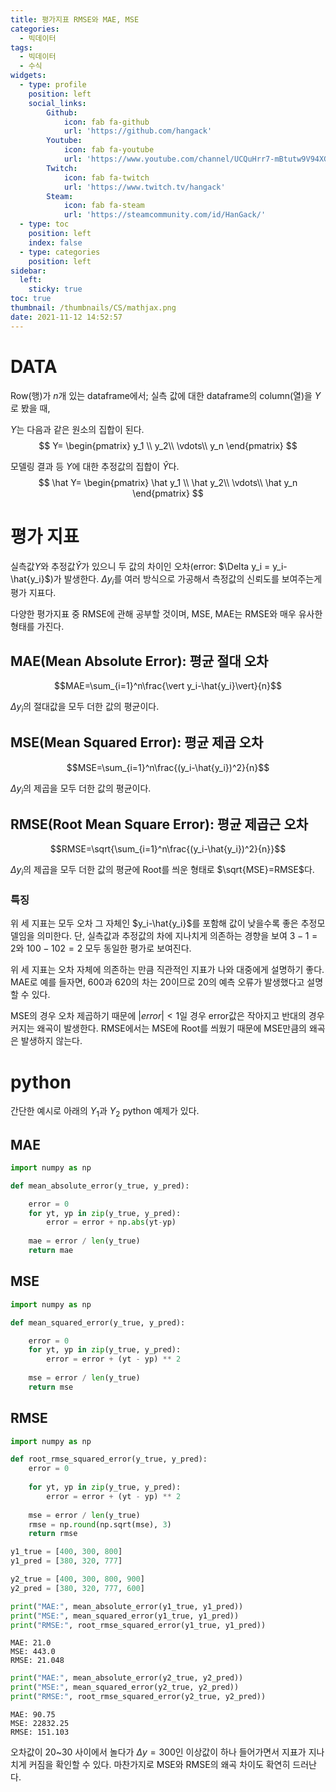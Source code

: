 ```yaml
---
title: 평가지표 RMSE와 MAE, MSE
categories:
  - 빅데이터
tags:
  - 빅데이터
  - 수식
widgets:
  - type: profile
    position: left
    social_links:
        Github:
            icon: fab fa-github
            url: 'https://github.com/hangack'
        Youtube:
            icon: fab fa-youtube
            url: 'https://www.youtube.com/channel/UCQuHrr7-mBtutw9V94XGH-g'
        Twitch:
            icon: fab fa-twitch
            url: 'https://www.twitch.tv/hangack'
        Steam:
            icon: fab fa-steam
            url: 'https://steamcommunity.com/id/HanGack/'
  - type: toc
    position: left
    index: false
  - type: categories
    position: left
sidebar:
  left:
    sticky: true
toc: true
thumbnail: /thumbnails/CS/mathjax.png
date: 2021-11-12 14:52:57
---
```

  
# DATA

Row(행)가 $n$개 있는 dataframe에서;
실측 값에 대한 dataframe의 column(열)을 $Y$로 봤을 때,

$Y$는 다음과 같은 원소의 집합이 된다.
$$
Y=
\begin{pmatrix}
    y_1 \\
    y_2\\
    \vdots\\
    y_n
\end{pmatrix}
$$

모델링 결과 등 $Y$에 대한 추정값의 집합이 $\hat{Y}$다.
$$
\hat Y=
\begin{pmatrix}
    \hat y_1 \\
    \hat y_2\\
    \vdots\\
    \hat y_n
\end{pmatrix}
$$

# 평가 지표

실측값$Y$와 추정값$\hat Y$가 있으니 두 값의 차이인 오차(error: $\Delta y_i = y_i-\hat{y_i}$)가 발생한다.
$\Delta y_i$를 여러 방식으로 가공해서 측정값의 신뢰도를 보여주는게 평가 지표다.

다양한 평가지표 중 RMSE에 관해 공부할 것이며, MSE, MAE는 RMSE와 매우 유사한 형태를 가진다.

## MAE(Mean Absolute Error): 평균 절대 오차

$$MAE=\sum_{i=1}^n\frac{\vert y_i-\hat{y_i}\vert}{n}$$

$\Delta y_i$의 절대값을 모두 더한 값의 평균이다.

## MSE(Mean Squared Error): 평균 제곱 오차

$$MSE=\sum_{i=1}^n\frac{(y_i-\hat{y_i})^2}{n}$$

$\Delta y_i$의 제곱을 모두 더한 값의 평균이다.

## RMSE(Root Mean Square Error): 평균 제곱근 오차

$$RMSE=\sqrt{\sum_{i=1}^n\frac{(y_i-\hat{y_i})^2}{n}}$$

$\Delta y_i$의 제곱을 모두 더한 값의 평균에 Root를 씌운 형태로 $\sqrt{MSE}=RMSE$다.


### 특징

위 세 지표는 모두 오차 그 자체인 $y_i-\hat{y_i}$를 포함해 값이 낮을수록 좋은 추정모델임을 의미한다.
단, 실측값과 추정값의 차에 지나치게 의존하는 경향을 보여 $3-1=2$와 $100-102=2$ 모두 동일한 평가로 보여진다.

위 세 지표는 오차 자체에 의존하는 만큼 직관적인 지표가 나와 대중에게 설명하기 좋다.
MAE로 예를 들자면, 600과 620의 차는 20이므로 20의 예측 오류가 발생했다고 설명할 수 있다.

MSE의 경우 오차 제곱하기 때문에 $\vert error\vert<1$일 경우 error값은 작아지고 반대의 경우 커지는 왜곡이 발생한다.
RMSE에서는 MSE에 Root를 씌웠기 때문에 MSE만큼의 왜곡은 발생하지 않는다.


# python

간단한 예시로 아래의 $Y_1$과 $Y_2$ python 예제가 있다.

## MAE

```python
import numpy as np

def mean_absolute_error(y_true, y_pred):

    error = 0
    for yt, yp in zip(y_true, y_pred):
        error = error + np.abs(yt-yp)
  
    mae = error / len(y_true)
    return mae
```

## MSE

```python
import numpy as np

def mean_squared_error(y_true, y_pred):

    error = 0
    for yt, yp in zip(y_true, y_pred):
        error = error + (yt - yp) ** 2
  
    mse = error / len(y_true)
    return mse
```

## RMSE

```python
import numpy as np

def root_rmse_squared_error(y_true, y_pred):
    error = 0
  
    for yt, yp in zip(y_true, y_pred):
        error = error + (yt - yp) ** 2
  
    mse = error / len(y_true)
    rmse = np.round(np.sqrt(mse), 3)
    return rmse
```

```python
y1_true = [400, 300, 800]
y1_pred = [380, 320, 777]

y2_true = [400, 300, 800, 900]
y2_pred = [380, 320, 777, 600]
```

```python
print("MAE:", mean_absolute_error(y1_true, y1_pred))
print("MSE:", mean_squared_error(y1_true, y1_pred))
print("RMSE:", root_rmse_squared_error(y1_true, y1_pred))
```

    MAE: 21.0
    MSE: 443.0
    RMSE: 21.048
    


```python
print("MAE:", mean_absolute_error(y2_true, y2_pred))
print("MSE:", mean_squared_error(y2_true, y2_pred))
print("RMSE:", root_rmse_squared_error(y2_true, y2_pred))
```

    MAE: 90.75
    MSE: 22832.25
    RMSE: 151.103


오차값이 20~30 사이에서 놀다가 $\Delta y=300$인 이상값이 하나 들어가면서 지표가 지나치게 커짐을 확인할 수 있다.
마찬가지로 MSE와 RMSE의 왜곡 차이도 확연히 드러난다.